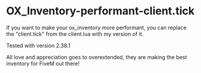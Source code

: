 # OX_Inventory-performant-client.tick
If you want to make your ox_inventory more performant, you can replace the "client.tick" from the client.lua with my version of it.

Tested with version 2.38.1


All love and appreciation goes to overextended, they are making the best inventory for FiveM out there!
